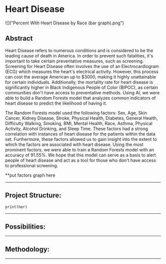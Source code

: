 # Heart Disease

![]("Percent With Heart Disease by Race (bar graph).png")

## Abstract
Heart Disease refers to numerous conditions and is considered to be the leading cause of death in America. In order to prevent such fatalities, it's important to take certain preventative measures, such as screening. Screening for Heart Disease often involves the use of an Electrocardiogram (ECG) which measures the heart's electrical activity. However, this process can cost the average American up to $3000, making it highly unattainable for certain individuals. Additionally, the mortality rate for heart disease is significantly higher in Black Indigenous People of Color (BIPOC), as certain communities don't have access to preventative methods. Using AI, we were able to build a Random Forests model that analyzes common indicators of heart disease to predict the likelihood of having it. 

The Random Forests model used the following factors: Sex, Age, Skin Cancer, Kidney Disease, Stroke, Physical Health, Diabetes, General Health, Difficulty Walking, Smoking, BMI, Mental Health, Race, Asthma, Physical Activity, Alcohol Drinking, and Sleep Time. These factors had a strong correlation with instances of heart disease for the patients within the data set. Furthermore, these factors allowed us to gain insight into the extent to which the factors are associated with heart disease. Using the most prominent factors, we were able to train a Random Forests model with an accuracy of 91.55%.  We hope that this model can serve as a basis to alert people of heart disease and act as a tool for those who don't have access to professional screening. 

**put factors graph here

---
## Project Structure: 

    print(her)

---
## Possibilities: 

---
## Methodology: 
---


